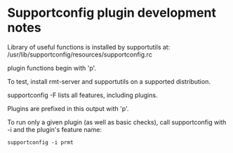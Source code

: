 Supportconfig plugin development notes
======================================

Library of useful functions is installed by supportutils at: /usr/lib/supportconfig/resources/supportconfig.rc

plugin functions begin with 'p'.

To test, install rmt-server and supportutils on a supported distribution.

supportconfig -F lists all features, including plugins.

Plugins are prefixed in this output with 'p'.

To run only a given plugin (as well as basic checks), call supportconfig with -i and the plugin's feature name:

```supportconfig -i prmt```

